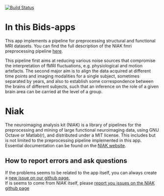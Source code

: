 [![Build Status](https://circleci.com/gh/BIDS-Apps/niak.png?circle-token=:circle-token)](https://circleci.com/gh/BIDS-Apps/niak)  

# In this Bids-apps

This app implements a pipeline for preprocessing structural and functional MRI datasets. You can find the full description of the NIAK fmri preprocessing pipeline [here](http://niak.simexp-lab.org/pipe_preprocessing.html).

This pipeline first aims at reducing various noise sources that compromise the interpretation of fMRI fluctuations, e.g. physiological and motion artefacts. The second major aim is to align the data acquired at different time points and imaging modalities for a single subject, sometimes separated by years, and also to establish some correspondence between the brains of different subjects, such that an inference on the role of a given brain area can be carried at the level of a group.

# Niak
The neuroimaging analysis kit (NIAK) is a library of pipelines for the preprocessing and mining of large functional neuroimaging data, using GNU Octave or Matlab(r), and distributed under a MIT license. This includes but is not limited to the preprocessing pipeline implemented in this app. Essential documentation can be found on the [NIAK website](http://niak.simexp-lab.org/). 

## How to report errors and ask questions

If the problems seems to be related to the app itself, you can always create a [new issue on our github page.](https://github.com/BIDS-Apps/niak/issues)  
If is seems to come from NIAK itself, please [report you issues on the NIAK github page](https://github.com/SIMEXP/niak/issues)
